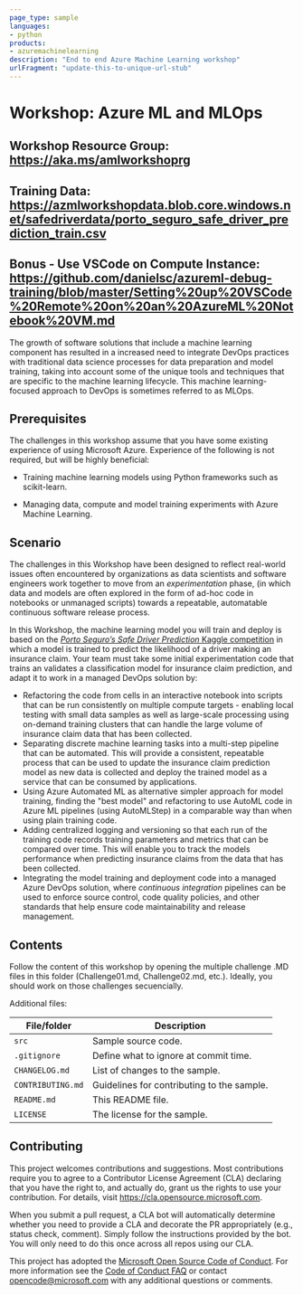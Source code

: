 ```yaml
---
page_type: sample
languages:
- python
products:
- azuremachinelearning
description: "End to end Azure Machine Learning workshop"
urlFragment: "update-this-to-unique-url-stub"
---
```


# Workshop: Azure ML and MLOps 

## Workshop Resource Group: https://aka.ms/amlworkshoprg
## Training Data: https://azmlworkshopdata.blob.core.windows.net/safedriverdata/porto_seguro_safe_driver_prediction_train.csv

## Bonus - Use VSCode on Compute Instance: https://github.com/danielsc/azureml-debug-training/blob/master/Setting%20up%20VSCode%20Remote%20on%20an%20AzureML%20Notebook%20VM.md

The growth of software solutions that include a machine learning component has resulted in a increased need to integrate DevOps practices with traditional data science processes for data preparation and model training, taking into account some of the unique tools and techniques that are specific to the machine learning lifecycle. This machine learning-focused approach to DevOps is sometimes referred to as MLOps.



## Prerequisites

The challenges in this workshop assume that you have some existing experience of using Microsoft Azure. Experience of the following is not required, but will be highly beneficial:

- Training machine learning models using Python frameworks such as scikit-learn.

- Managing data, compute and model training experiments with Azure Machine Learning.

## Scenario

The challenges in this Workshop have been designed to reflect real-world issues often encountered by organizations as data scientists and software engineers work together to move from an *experimentation* phase, (in which data and models are often explored in the form of ad-hoc code in notebooks or unmanaged scripts) towards a repeatable, automatable continuous software release process.

In this Workshop, the machine learning model you will train and deploy is based on the  [*Porto Seguro’s Safe Driver Prediction* Kaggle competition](https://www.kaggle.com/c/porto-seguro-safe-driver-prediction) in which a model is trained to predict the likelihood of a driver making an insurance claim. Your team must take some initial experimentation code that trains an validates a classification model for insurance claim prediction, and adapt it to work in a managed DevOps solution by:

- Refactoring the code from cells in an interactive notebook into scripts that can be run consistently on multiple compute targets - enabling local testing with small data samples as well as large-scale processing using on-demand training clusters that can handle the large volume of insurance claim data that has been collected. 
- Separating discrete machine learning tasks into a multi-step pipeline that can be automated. This will provide a consistent, repeatable process that can be used to update the insurance claim prediction model as new data is collected and deploy the trained model as a service that can be consumed by applications.
- Using Azure Automated ML as alternative simpler approach for model training, finding the "best model" and refactoring to use AutoML code in Azure ML pipelines (using AutoMLStep) in a comparable way than when using plain training code.
- Adding centralized logging and versioning so that each run of the training code records training parameters and metrics that can be compared over time. This will enable you to track the models performance when predicting insurance claims from the data that has been collected.
- Integrating the model training and deployment code into a managed Azure DevOps solution, where *continuous integration* pipelines can be used to enforce source control, code quality policies, and other standards that help ensure code maintainability and release management.

## Contents

Follow the content of this workshop by opening the multiple challenge .MD files in this folder (Challenge01.md, Challenge02.md, etc.). Ideally, you should work on those challenges secuencially.

Additional files:

| File/folder       | Description                                |
|-------------------|--------------------------------------------|
| `src`             | Sample source code.                        |
| `.gitignore`      | Define what to ignore at commit time.      |
| `CHANGELOG.md`    | List of changes to the sample.             |
| `CONTRIBUTING.md` | Guidelines for contributing to the sample. |
| `README.md`       | This README file.                          |
| `LICENSE`         | The license for the sample.                |

## Contributing

This project welcomes contributions and suggestions.  Most contributions require you to agree to a
Contributor License Agreement (CLA) declaring that you have the right to, and actually do, grant us
the rights to use your contribution. For details, visit https://cla.opensource.microsoft.com.

When you submit a pull request, a CLA bot will automatically determine whether you need to provide
a CLA and decorate the PR appropriately (e.g., status check, comment). Simply follow the instructions
provided by the bot. You will only need to do this once across all repos using our CLA.

This project has adopted the [Microsoft Open Source Code of Conduct](https://opensource.microsoft.com/codeofconduct/).
For more information see the [Code of Conduct FAQ](https://opensource.microsoft.com/codeofconduct/faq/) or
contact [opencode@microsoft.com](mailto:opencode@microsoft.com) with any additional questions or comments.
